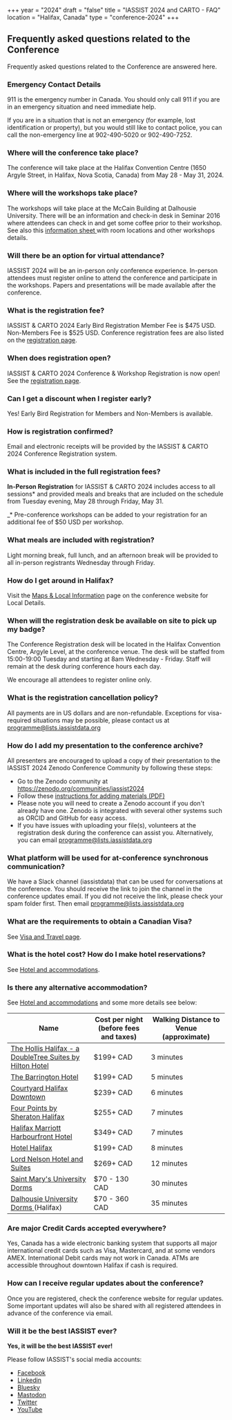 +++
year = "2024"
draft = "false"
title = "IASSIST 2024 and CARTO - FAQ"
location = "Halifax, Canada"
type = "conference-2024"
+++
## Frequently asked questions related to the Conference

Frequently asked questions related to the Conference are answered here.

### Emergency Contact Details

911 is the emergency number in Canada. You should only call 911 if you are in an emergency situation and need immediate help.

If you are in a situation that is not an emergency (for example, lost identification or property), but you would still like to contact police, you can call the non-emergency line at 902-490-5020 or 902-490-7252.

### Where will the conference take place?

The conference will take place at the Halifax Convention Centre (1650 Argyle Street, in Halifax, Nova Scotia, Canada) from May 28 - May 31, 2024.

### Where will the workshops take place?

The workshops will take place at the McCain Building at Dalhousie University. There will be an information and check-in desk in Seminar 2016 where attendees can check in and get some coffee prior to their workshop. See also this [information sheet <span class="fas fa-external-link-alt"></span>](https://tinyurl.com/iassist24workshops) with room locations and other workshops details. 

### Will there be an option for virtual attendance?

IASSIST 2024 will be an in-person only conference experience. In-person attendees must register online to attend the conference and participate in the workshops. Papers and presentations will be made available after the conference. 

### What is the registration fee?

IASSIST & CARTO 2024 Early Bird Registration Member Fee is $475 USD. Non-Members Fee is $525 USD. Conference registration fees are also listed on the [registration page](/conferences/iassist2024/registration/).

### When does registration open?

IASSIST & CARTO 2024 Conference & Workshop Registration is now open! See the [registration page](/conferences/iassist2024/registration/).

### Can I get a discount when I register early?

Yes! Early Bird Registration for Members and Non-Members is available.

### How is registration confirmed?

Email and electronic receipts will be provided by the IASSIST & CARTO 2024 Conference Registration system.

### What is included in the full registration fees?

**In-Person Registration** for IASSIST & CARTO 2024 includes access to all sessions* and provided meals and breaks that are included on the schedule from Tuesday evening, May 28 through Friday, May 31.

_* Pre-conference workshops can be added to your registration for an additional fee of $50 USD per workshop.

### What meals are included with registration?

Light morning break, full lunch, and an afternoon break will be provided to all in-person registrants Wednesday through Friday.

### How do I get around in Halifax?

Visit the [Maps & Local Information](/conferences/iassist2024/maps-and-local-information/) page on the conference website for Local Details.

### When will the registration desk be available on site to pick up my badge?

The Conference Registration desk will be located in the Halifax Convention Centre, Argyle Level, at the conference venue. The desk will be staffed from 15:00-19:00 Tuesday and starting at 8am Wednesday - Friday. Staff will remain at the desk during conference hours each day.

We encourage all attendees to register online only. 

### What is the registration cancellation policy?

All payments are in US dollars and are non-refundable. Exceptions for visa-required situations may be possible, please contact us at programme@lists.iassistdata.org

### How do I add my presentation to the conference archive? 

All presenters are encouraged to upload a copy of their presentation to the IASSIST 2024 Zenodo Conference Community by following these steps:

- Go to the Zenodo community at https://zenodo.org/communities/iassist2024
- Follow these [instructions for adding materials (PDF)](/conferences/iassist2024/recommended-presentation-metadata-in-zenodo-2024.pdf)
- Please note you will need to create a Zenodo account if you don't already have one. Zenodo is integrated with several other systems such as ORCID and GitHub for easy access.
- If you have issues with uploading your file(s), volunteers at the registration desk during the conference can assist you. Alternatively, you can email programme@lists.iassistdata.org

### What platform will be used for at-conference synchronous communication?

We have a Slack channel (iassistdata) that can be used for conversations at the conference. You should receive the link to join the channel in the conference updates email. If you did not receive the link, please check your spam folder first. Then email programme@lists.iassistdata.org

### What are the requirements to obtain a Canadian Visa? 

See [Visa and Travel page](/conferences/iassist2024/visa-and-travel/).

### What is the hotel cost? How do I make hotel reservations? 

See [Hotel and accommodations](/conferences/iassist2024/conference-hotel-and-accommodation).

### Is there any alternative accommodation?

See [Hotel and accommodations](/conferences/iassist2024/conference-hotel-and-accommodation) and some more details see below:

| Name                                                                                                                             | Cost per night (before fees and taxes) | Walking Distance to Venue (approximate) |
| -------------------------------------------------------------------------------------------------------------------------------- | -------------------------------------- | --------------------------------------- |
| [The Hollis Halifax - a DoubleTree Suites by Hilton Hotel <span class="fas fa-external-link-alt"></span>](https://www.hilton.com/en/hotels/yhzhhdt-the-hollis-halifax/)         | $199+ CAD                              | 3 minutes                               |
| [The Barrington Hotel <span class="fas fa-external-link-alt"></span>](<https://www.thebarringtonhotel.ca>)                                                                      | $199+ CAD                              | 5 minutes                               |
| [Courtyard Halifax Downtown <span class="fas fa-external-link-alt"></span>](https://www.marriott.com/en-us/hotels/yhzcy-courtyard-halifax-downtown/overview/)                   | $239+ CAD                              | 6 minutes                               |
| [Four Points by Sheraton Halifax <span class="fas fa-external-link-alt"></span>](https://www.marriott.com/en-us/hotels/yhzfp-four-points-halifax/overview/)                     | $255+ CAD                              | 7 minutes                               |
| [Halifax Marriott Harbourfront Hotel <span class="fas fa-external-link-alt"></span>](https://www.marriott.com/en-us/hotels/yhzmc-halifax-marriott-harbourfront-hotel/overview/) | $349+ CAD                              | 7 minutes                               |
| [Hotel Halifax <span class="fas fa-external-link-alt"></span>](https://www.hotelhalifax.ca)                                                                                     | $199+ CAD                              | 8 minutes                               |
| [Lord Nelson Hotel and Suites <span class="fas fa-external-link-alt"></span>](https://lordnelsonhotel.ca)                                                                       | $269+ CAD                              | 12 minutes                              |
| [Saint Mary's University Dorms <span class="fas fa-external-link-alt"></span>](https://www.smu.ca/conferenceservices/summer-accomodations.html)                                 | $70 - 130 CAD                          | 30 minutes                              |
| [Dalhousie University Dorms <span class="fas fa-external-link-alt"></span>](https://stay.dal.ca) (Halifax)                                                                      | $70 - 360 CAD                          | 35 minutes                              |

### Are major Credit Cards accepted everywhere? 

Yes, Canada has a wide electronic banking system that supports all major international credit cards such as Visa, Mastercard, and at some vendors AMEX. International Debit cards may not work in Canada. ATMs are accessible throughout downtown Halifax if cash is required.

### How can I receive regular updates about the conference? 

Once you are registered, check the conference website for regular updates. Some important updates will also be shared with all registered attendees in advance of the conference via email. 

### Will it be the best IASSIST ever?

**Yes, it will be the best IASSIST ever!**

Please follow IASSIST's social media accounts:

- [Facebook <span class="fas fa-external-link-alt"></span>](https://www.facebook.com/iassistdata/)
- [Linkedin <span class="fas fa-external-link-alt"></span>](https://www.linkedin.com/company/iassistdata)
- [Bluesky <span class="fas fa-external-link-alt"></span>](https://bsky.app/profile/iassistdata.bsky.social)
- [Mastodon <span class="fas fa-external-link-alt"></span>](https://mastodon.social/@iassistdata)
- [Twitter <span class="fas fa-external-link-alt"></span>](https://twitter.com/iassistdata)
- [YouTube <span class="fas fa-external-link-alt"></span>](https://www.youtube.com/channel/UC315efmsReDcFbWHpWBmb9g)

